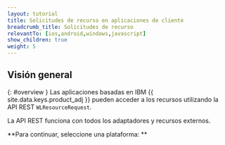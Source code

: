 ```yaml
---
layout: tutorial
title: Solicitudes de recurso en aplicaciones de cliente
breadcrumb_title: Solicitudes de recurso
relevantTo: [ios,android,windows,javascript]
show_children: true
weight: 5
---
```

<!-- NLS_CHARSET=UTF-8 -->
## Visión general 
{: #overview }
Las aplicaciones basadas en IBM {{ site.data.keys.product_adj }} pueden acceder a los recursos utilizando la API REST `WLResourceRequest`.
  
La API REST funciona con todos los adaptadores y recursos externos.

**Para continuar, seleccione una plataforma: **

